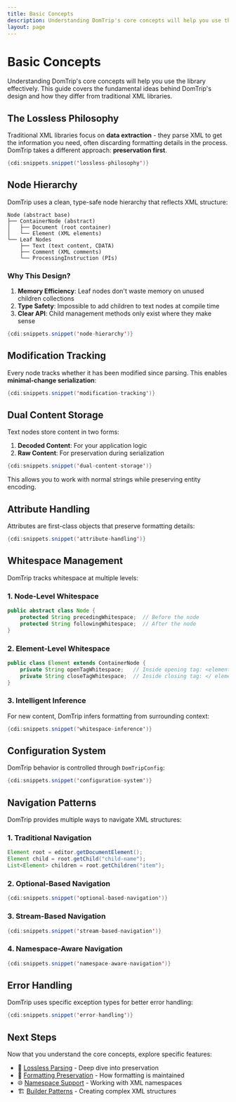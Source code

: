 ```yaml
---
title: Basic Concepts
description: Understanding DomTrip's core concepts will help you use the library effectively
layout: page
---
```


# Basic Concepts

Understanding DomTrip's core concepts will help you use the library effectively. This guide covers the fundamental ideas behind DomTrip's design and how they differ from traditional XML libraries.

## The Lossless Philosophy

Traditional XML libraries focus on **data extraction** - they parse XML to get the information you need, often discarding formatting details in the process. DomTrip takes a different approach: **preservation first**.

```java
{cdi:snippets.snippet('lossless-philosophy')}
```

## Node Hierarchy

DomTrip uses a clean, type-safe node hierarchy that reflects XML structure:

```
Node (abstract base)
├── ContainerNode (abstract)
│   ├── Document (root container)
│   └── Element (XML elements)
└── Leaf Nodes
    ├── Text (text content, CDATA)
    ├── Comment (XML comments)
    └── ProcessingInstruction (PIs)
```

### Why This Design?

1. **Memory Efficiency**: Leaf nodes don't waste memory on unused children collections
2. **Type Safety**: Impossible to add children to text nodes at compile time
3. **Clear API**: Child management methods only exist where they make sense

```java
{cdi:snippets.snippet('node-hierarchy')}
```

## Modification Tracking

Every node tracks whether it has been modified since parsing. This enables **minimal-change serialization**:

```java
{cdi:snippets.snippet('modification-tracking')}
```

## Dual Content Storage

Text nodes store content in two forms:

1. **Decoded Content**: For your application logic
2. **Raw Content**: For preservation during serialization

```java
{cdi:snippets.snippet('dual-content-storage')}
```

This allows you to work with normal strings while preserving entity encoding.

## Attribute Handling

Attributes are first-class objects that preserve formatting details:

```java
{cdi:snippets.snippet('attribute-handling')}
```

## Whitespace Management

DomTrip tracks whitespace at multiple levels:

### 1. Node-Level Whitespace

```java
public abstract class Node {
    protected String precedingWhitespace;  // Before the node
    protected String followingWhitespace;  // After the node
}
```

### 2. Element-Level Whitespace

```java
public class Element extends ContainerNode {
    private String openTagWhitespace;   // Inside opening tag: <element >
    private String closeTagWhitespace;  // Inside closing tag: </ element>
}
```

### 3. Intelligent Inference

For new content, DomTrip infers formatting from surrounding context:

```java
{cdi:snippets.snippet('whitespace-inference')}
```

## Configuration System

DomTrip behavior is controlled through `DomTripConfig`:

```java
{cdi:snippets.snippet('configuration-system')}
```

## Navigation Patterns

DomTrip provides multiple ways to navigate XML structures:

### 1. Traditional Navigation

```java
Element root = editor.getDocumentElement();
Element child = root.getChild("child-name");
List<Element> children = root.getChildren("item");
```

### 2. Optional-Based Navigation

```java
{cdi:snippets.snippet('optional-based-navigation')}
```

### 3. Stream-Based Navigation

```java
{cdi:snippets.snippet('stream-based-navigation')}
```

### 4. Namespace-Aware Navigation

```java
{cdi:snippets.snippet('namespace-aware-navigation')}
```

## Error Handling

DomTrip uses specific exception types for better error handling:

```java
{cdi:snippets.snippet('error-handling')}
```

## Next Steps

Now that you understand the core concepts, explore specific features:

- 🔄 [Lossless Parsing](../../docs/features/lossless-parsing/) - Deep dive into preservation
- 📝 [Formatting Preservation](../../docs/features/formatting-preservation/) - How formatting is maintained
- 🌐 [Namespace Support](../../docs/features/namespace-support/) - Working with XML namespaces
- 🏗️ [Builder Patterns](../../docs/advanced/factory-methods/) - Creating complex XML structures

